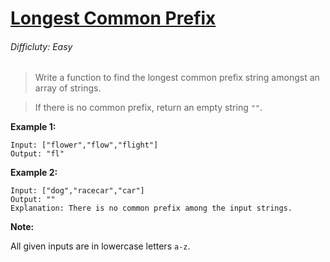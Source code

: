 # [Longest Common Prefix](https://leetcode.com/problems/longest-common-prefix/)

###### Difficluty: Easy

> Write a function to find the longest common prefix string amongst an array of strings.

> If there is no common prefix, return an empty string `""`.

**Example 1:**

    Input: ["flower","flow","flight"]
    Output: "fl"

**Example 2:**

    Input: ["dog","racecar","car"]
    Output: ""
    Explanation: There is no common prefix among the input strings.

**Note:**

All given inputs are in lowercase letters `a-z`.